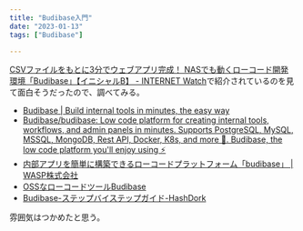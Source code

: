 ```yaml
---
title: "Budibase入門"
date: "2023-01-13"
tags: ["Budibase"]

---
```


[CSVファイルをもとに3分でウェブアプリ完成！ NASでも動くローコード開発環境「Budibase」【イニシャルB】 - INTERNET Watch](https://internet.watch.impress.co.jp/docs/column/shimizu/1463483.html)で紹介されているのを見て面白そうだったので、調べてみる。

- [Budibase | Build internal tools in minutes, the easy way](https://budibase.com/)
- [Budibase/budibase: Low code platform for creating internal tools, workflows, and admin panels in minutes. Supports PostgreSQL, MySQL, MSSQL, MongoDB, Rest API, Docker, K8s, and more 🚀. Budibase, the low code platform you'll enjoy using ⚡](https://github.com/budibase/budibase)
- [内部アプリを簡単に構築できるローコードプラットフォーム「budibase」 | WASP株式会社](https://www.wasp.co.jp/blog/194.html)
- [OSSなローコードツールBudibase](https://zenn.dev/yaasita/articles/81d66e588a5e04)
- [Budibase-ステップバイステップガイド-HashDork](https://hashdork.com/ja/budibase-guide/)

雰囲気はつかめたと思う。
